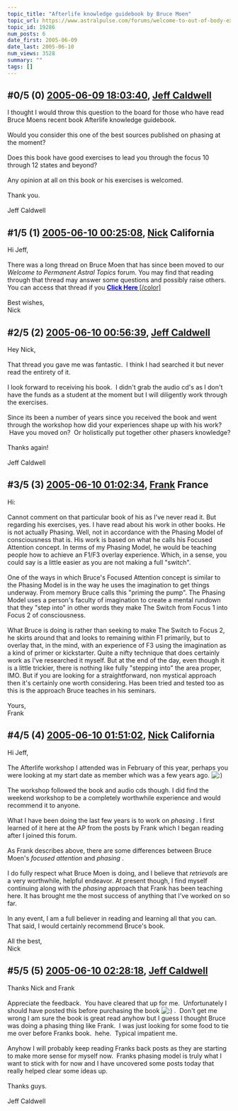 ```yaml
---
topic_title: "Afterlife knowledge guidebook by Bruce Moen"
topic_url: https://www.astralpulse.com/forums/welcome-to-out-of-body-experiences!/afterlife-knowledge-guidebook-by-bruce-moen
topic_id: 19286
num_posts: 6
date_first: 2005-06-09
date_last: 2005-06-10
num_views: 3528
summary: ""
tags: []
---
```


## \#0/5 (0) [2005-06-09 18:03:40](https://www.astralpulse.com/forums/index.php?msg=166058), [Jeff Caldwell](https://www.astralpulse.com/forums/profile/?u=9073)  ##
<section>
I thought I would throw this question to the board for those who have read Bruce Moens recent book Afterlife knowledge guidebook.
<br>
<br>
Would you consider this one of the best sources published on phasing at the moment?
<br>
<br>
Does this book have good exercises to lead you through the focus 10 through 12 states and beyond?
<br>
<br>
Any opinion at all on this book or his exercises is welcomed.
<br>
<br>
Thank you.
<br>
<br>
Jeff Caldwell
</section>

## \#1/5 (1) [2005-06-10 00:25:08](https://www.astralpulse.com/forums/index.php?msg=166096), [Nick](https://www.astralpulse.com/forums/profile/?u=2080) California ##
<section>
Hi Jeff,
<br>
<br>
There was a long thread on Bruce Moen that has since been moved to our
<i>
 Welcome to Permanent Astral Topics
</i>
forum. You may find that reading through that thread may answer some questions and possibly raise others. You can access that thread if you
<a class="bbc_link" href="http://www.astralpulse.com/forums/viewtopic.php?t=17022" rel="noopener" target="_blank">
 <b>
  <span class="bbc_color" style="color: blue;">
   Click Here
  </span>
 </b>
 [/color]
</a>
<br>
<br>
Best wishes,
<br>
Nick
</section>

## \#2/5 (2) [2005-06-10 00:56:39](https://www.astralpulse.com/forums/index.php?msg=166097), [Jeff Caldwell](https://www.astralpulse.com/forums/profile/?u=9073)  ##
<section>
Hey Nick,
<br>
<br>
That thread you gave me was fantastic.  I think I had searched it but never read the entirety of it.
<br>
<br>
I look forward to receiving his book.  I didn't grab the audio cd's as I don't have the funds as a student at the moment but I will diligently work through the exercises.
<br>
<br>
Since its been a number of years since you received the book and went through the workshop how did your experiences shape up with his work?  Have you moved on?  Or holistically put together other phasers knowledge?
<br>
<br>
Thanks again!
<br>
<br>
Jeff Caldwell
</section>

## \#3/5 (3) [2005-06-10 01:02:34](https://www.astralpulse.com/forums/index.php?msg=166098), [Frank](https://www.astralpulse.com/forums/profile/?u=359) France ##
<section>
Hi:
<br>
<br>
Cannot comment on that particular book of his as I've never read it. But regarding his exercises, yes. I have read about his work in other books. He is not actually Phasing. Well, not in accordance with the Phasing Model of consciousness that is. His work is based on what he calls his Focused Attention concept. In terms of my Phasing Model, he would be teaching people how to achieve an F1/F3 overlay experience. Which, in a sense, you could say is a little easier as you are not making a full "switch".
<br>
<br>
One of the ways in which Bruce's Focused Attention concept is similar to the Phasing Model is in the way he uses the imagination to get things underway. From memory Bruce calls this "priming the pump". The Phasing Model uses a person's faculty of imagination to create a mental rundown that they "step into" in other words they make The Switch from Focus 1 into Focus 2 of consciousness.
<br>
<br>
What Bruce is doing is rather than seeking to make The Switch to Focus 2, he skirts around that and looks to remaining within F1 primarily, but to overlay that, in the mind, with an experience of F3 using the imagination as a kind of primer or kickstarter. Quite a nifty technique that does certainly work as I've researched it myself. But at the end of the day, even though it is a little trickier, there is nothing like fully "stepping into" the area proper, IMO. But if you are looking for a straightforward, non mystical approach then it's certainly one worth considering. Has been tried and tested too as this is the approach Bruce teaches in his seminars.
<br>
<br>
Yours,
<br>
Frank
</section>

## \#4/5 (4) [2005-06-10 01:51:02](https://www.astralpulse.com/forums/index.php?msg=166103), [Nick](https://www.astralpulse.com/forums/profile/?u=2080) California ##
<section>
Hi Jeff,
<br>
<br>
The Afterlife workshop I attended was in February of this year, perhaps you were looking at my start date as member which was a few years ago.
<img alt=":)" class="smiley" src="https://www.astralpulse.com/forums/Smileys/fugue/smiley.png" title="Smiley"/>
<br>
<br>
The workshop followed the book and audio cds though. I did find the weekend workshop to be a completely worthwhile experience and would recommend it to anyone.
<br>
<br>
What I have been doing the last few years is to work on
<i>
 phasing
</i>
. I first learned of it here at the AP from the posts by Frank which I began reading after I joined this forum.
<br>
<br>
As Frank describes above, there are some differences between Bruce Moen's
<i>
 focused attention
</i>
and
<i>
 phasing
</i>
.
<br>
<br>
I do fully respect what Bruce Moen is doing, and I believe that
<i>
 retrievals
</i>
are a very worthwhile, helpful endeavor. At present though, I find myself continuing along with the
<i>
 phasing
</i>
approach that Frank has been teaching here. It has brought me the most success of anything that I've worked on so far.
<br>
<br>
In any event, I am a full believer in reading and learning all that you can. That said, I would certainly recommend Bruce's book.
<br>
<br>
All the best,
<br>
Nick
</section>

## \#5/5 (5) [2005-06-10 02:28:18](https://www.astralpulse.com/forums/index.php?msg=166104), [Jeff Caldwell](https://www.astralpulse.com/forums/profile/?u=9073)  ##
<section>
Thanks Nick and Frank
<br>
<br>
Appreciate the feedback.  You have cleared that up for me.  Unfortunately I should have posted this before purchasing the book
<img alt=":)" class="smiley" src="https://www.astralpulse.com/forums/Smileys/fugue/smiley.png" title="Smiley"/>
.  Don't get me wrong I am sure the book is great read anyhow but I guess I thought Bruce was doing a phasing thing like Frank.  I was just looking for some food to tie me over before Franks book.  hehe.  Typical impatient me.
<br>
<br>
Anyhow I will probably keep reading Franks back posts as they are starting to make more sense for myself now.  Franks phasing model is truly what I want to stick with for now and I have uncovered some posts today that really helped clear some ideas up.
<br>
<br>
Thanks guys.
<br>
<br>
Jeff Caldwell
</section>